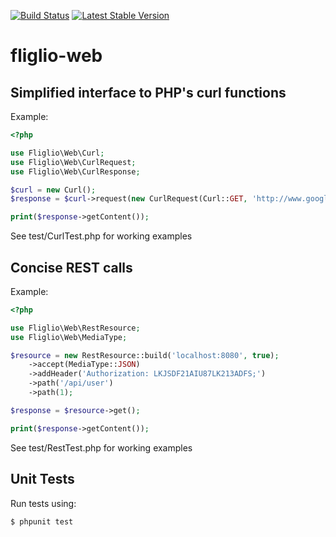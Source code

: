 [![Build Status](https://travis-ci.org/fliglio/web.svg?branch=master)](https://travis-ci.org/fliglio/web)
[![Latest Stable Version](https://poser.pugx.org/fliglio/web/v/stable.svg)](https://packagist.org/packages/fliglio/web)

# fliglio-web


Simplified interface to PHP's curl functions
--------------------------------------------
Example:
```php
<?php

use Fliglio\Web\Curl;
use Fliglio\Web\CurlRequest;
use Fliglio\Web\CurlResponse;

$curl = new Curl();
$response = $curl->request(new CurlRequest(Curl::GET, 'http://www.google.com'));

print($response->getContent());
```

See test/CurlTest.php for working examples

Concise REST calls
--------------------------------------------
Example:
```php
<?php

use Fliglio\Web\RestResource;
use Fliglio\Web\MediaType;

$resource = new RestResource::build('localhost:8080', true);
	->accept(MediaType::JSON)
	->addHeader('Authorization: LKJSDF21AIU87LK213ADFS;')
	->path('/api/user')
	->path(1);

$response = $resource->get();

print($response->getContent());
```

See test/RestTest.php for working examples

Unit Tests
----------
Run tests using:

	$ phpunit test

